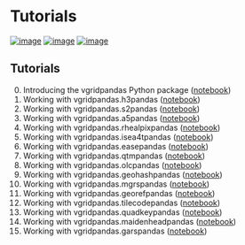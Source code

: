 # Tutorials

[![image](https://studiolab.sagemaker.aws/studiolab.svg)](https://studiolab.sagemaker.aws/import/github/opengeoshub/vgridpandas/blob/main/docs/notebooks/00_intro.ipynb)
[![image](https://colab.research.google.com/assets/colab-badge.svg)](https://colab.research.google.com/github/opengeoshub/vgridpandas/blob/main)
[![image](https://mybinder.org/badge_logo.svg)](https://mybinder.org/v2/gh/opengeoshub/vgridpandas/HEAD)


## Tutorials

0. Introducing the vgridpandas Python package ([notebook](https://vgridpandas.gishub.vn/notebooks/00_intro))
1. Working with vgridpandas.h3pandas ([notebook](https://vgridpandas.gishub.vn/notebooks/01_h3))
2. Working with vgridpandas.s2pandas ([notebook](https://vgridpandas.gishub.vn/notebooks/02_s2))
3. Working with vgridpandas.a5pandas ([notebook](https://vgridpandas.gishub.vn/notebooks/03_a5))
4. Working with vgridpandas.rhealpixpandas ([notebook](https://vgridpandas.gishub.vn/notebooks/04_rhealpix))
5. Working with vgridpandas.isea4tpandas ([notebook](https://vgridpandas.gishub.vn/notebooks/05_isea4t))
6. Working with vgridpandas.easepandas ([notebook](https://vgridpandas.gishub.vn/notebooks/06_ease))
7. Working with vgridpandas.qtmpandas ([notebook](https://vgridpandas.gishub.vn/notebooks/07_qtm))
8. Working with vgridpandas.olcpandas ([notebook](https://vgridpandas.gishub.vn/notebooks/08_olc))
9. Working with vgridpandas.geohashpandas ([notebook](https://vgridpandas.gishub.vn/notebooks/09_geohash))
10. Working with vgridpandas.mgrspandas ([notebook](https://vgridpandas.gishub.vn/notebooks/10_mgrs))
11. Working with vgridpandas.georefpandas ([notebook](https://vgridpandas.gishub.vn/notebooks/11_georef))
12. Working with vgridpandas.tilecodepandas ([notebook](https://vgridpandas.gishub.vn/notebooks/12_tilecode))
13. Working with vgridpandas.quadkeypandas ([notebook](https://vgridpandas.gishub.vn/notebooks/13_quadkey))
14. Working with vgridpandas.maidenheadpandas ([notebook](https://vgridpandas.gishub.vn/notebooks/14_maidenhead))
15. Working with vgridpandas.garspandas ([notebook](https://vgridpandas.gishub.vn/notebooks/15_gars))